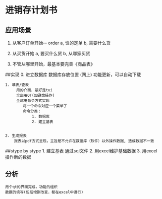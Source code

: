 # 进销存计划书

## 应用场景

1. 从客户订单开始-- order
        a, 谁的定单
        b, 需要什么货

2. 从买货开始
        a, 要买什么货
        b, 从哪家买货

3. 不管从哪里开始，最基本要完善《商品表》

##实现
    0. 进立数据库
        数据库存放位置 (网上)
            功能更新，可以自动下载

    1. 填表/查表
         用的介面，最好是tui 
         全部用QT(加键盘操作)
         全部用命令方式实现
            将一个命令对应一个菜单了
            命令分类：
                1. 数据库
                2. 建立基表 
                
         
    2. 生成报表
        报表以pdf方式呈现，主旨是不允许在数据库（软件）以外操作数据, 造成数据不一致

##stype by stype
    1. 建立基表
        通过sql文件
    2. 用excel维护基础数据
    3. 用excel操作新的数据

## 分析
    用个qt的界面完成，功能的组织
    数据的填写(包括增删改查，都在excel中进行)



